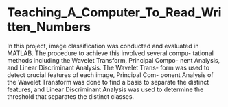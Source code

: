 # Teaching_A_Computer_To_Read_Written_Numbers
In this project, image classification was conducted and evaluated
in MATLAB. The procedure to achieve this involved several compu-
tational methods including the Wavelet Transform, Principal Compo-
nent Analysis, and Linear Discriminant Analysis. The Wavelet Trans-
form was used to detect crucial features of each image, Principal Com-
ponent Analysis of the Wavelet Transform was done to find a basis to
separate the distinct features, and Linear Discriminant Analysis was
used to determine the threshold that separates the distinct classes.
